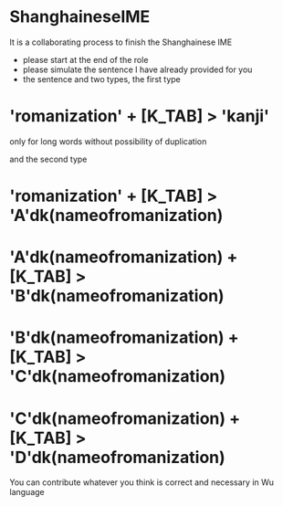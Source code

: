 # ShanghaineseIME
It is a collaborating process to finish the Shanghainese IME

* please start at the end of the role
* please simulate the sentence I have already provided for you
* the sentence and two types, the first type
# 'romanization' + [K_TAB] > 'kanji'
only for long words without possibility of duplication

and the second type 
# 'romanization' + [K_TAB] > 'A'dk(nameofromanization)
# 'A'dk(nameofromanization) + [K_TAB] > 'B'dk(nameofromanization)
# 'B'dk(nameofromanization) + [K_TAB] > 'C'dk(nameofromanization)
# 'C'dk(nameofromanization) + [K_TAB] > 'D'dk(nameofromanization)

You can contribute whatever you think is correct and necessary in Wu language
